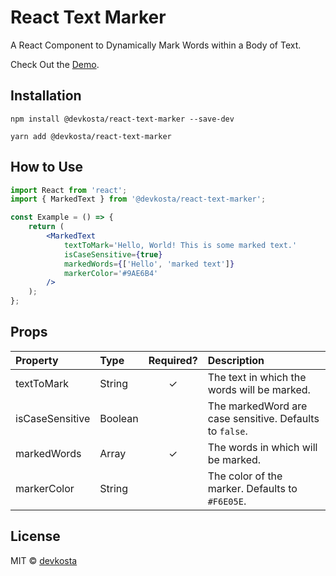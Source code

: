 # React Text Marker

A React Component to Dynamically Mark Words within a Body of Text.

Check Out the [Demo](http://kostahassouros.com/).

## Installation

```
npm install @devkosta/react-text-marker --save-dev
```

```
yarn add @devkosta/react-text-marker
```

## How to Use

```jsx
import React from 'react';
import { MarkedText } from '@devkosta/react-text-marker';

const Example = () => {
    return (
        <MarkedText
            textToMark='Hello, World! This is some marked text.'
            isCaseSensitive={true}
            markedWords={['Hello', 'marked text']}
            markerColor='#9AE6B4'
        />
    );
};
```

## Props

| Property | Type | Required? | Description |
|:---|:---|:---:|:---|
| textToMark | String | ✓ | The text in which the words will be marked. |
| isCaseSensitive | Boolean | | The markedWord are case sensitive. Defaults to `false`. |
| markedWords | Array<String> | ✓ | The words in which will be marked. |
| markerColor | String | | The color of the marker. Defaults to `#F6E05E`. |

## License

MIT © [devkosta](https://github.com/devkosta)